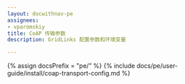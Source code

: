 ```yaml
---
layout: docwithnav-pe
assignees:
- vparomskiy
title: CoAP 传输参数
description: GridLinks 配置参数和环境变量

---
```


{% assign docsPrefix = "pe/" %}
{% include docs/pe/user-guide/install/coap-transport-config.md %}